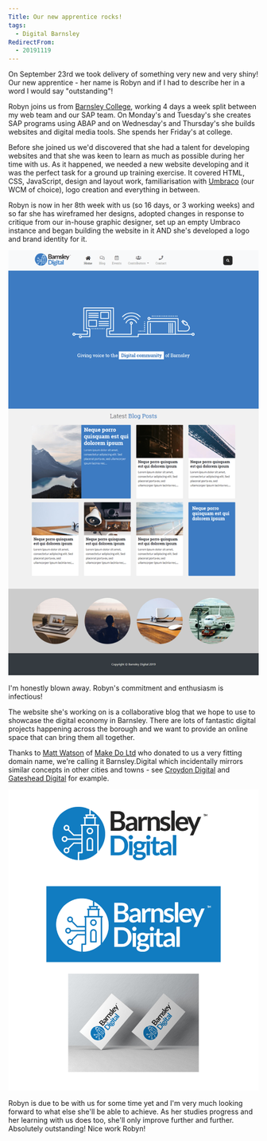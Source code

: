 ```yaml
---
Title: Our new apprentice rocks!
tags:
  - Digital Barnsley
RedirectFrom:
  - 20191119
---
```

On September 23rd we took delivery of something very new and very shiny! Our new apprentice - her name is Robyn and if I had to describe her in a word I would say "outstanding"!

Robyn joins us from [Barnsley College](https://barnsley.ac.uk), working 4 days a week split between my web team and our SAP team. On Monday's and Tuesday's she creates SAP programs using ABAP and on Wednesday's and Thursday's she builds websites and digital media tools. She spends her Friday's at college.

Before she joined us we'd discovered that she had a talent for developing websites and that she was keen to learn as much as possible during her time with us. As it happened, we needed a new website developing and it was the perfect task for a ground up training exercise. It covered HTML, CSS, JavaScript, design and layout work, familiarisation with [Umbraco](https://umbraco.com) (our WCM of choice), logo creation and everything in between.

Robyn is now in her 8th week with us (so 16 days, or 3 working weeks) and so far she has wireframed her designs, adopted changes in response to critique from our in-house graphic designer, set up an empty Umbraco instance and began building the website in it AND she's developed a logo and brand identity for it.

![Barnsley.Digital website design](/assets/images/2019-11-19-blog-design.png)

I'm honestly blown away. Robyn's commitment and enthusiasm is infectious!

The website she's working on is a collaborative blog that we hope to use to showcase the digital economy in Barnsley. There are lots of fantastic digital projects happening across the borough and we want to provide an online space that can bring them all together.

Thanks to [Matt Watson](https://twitter.com/mwtsn) of [Make Do Ltd](https://www.makedo.net/) who donated to us a very fitting domain name, we're calling it Barnsley.Digital which incidentally mirrors similar concepts in other cities and towns - see [Croydon Digital](https://croydon.digital) and [Gateshead Digital](https://digital.gateshead.gov.uk) for example.

![Barnsley.Digital brand identity](/assets/images/2019-11-19-brand-identity.png)

Robyn is due to be with us for some time yet and I'm very much looking forward to what else she'll be able to achieve. As her studies progress and her learning with us does too, she'll only improve further and further. Absolutely outstanding! Nice work Robyn!